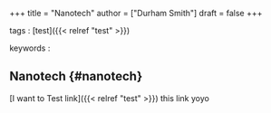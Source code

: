 +++
title = "Nanotech"
author = ["Durham Smith"]
draft = false
+++

tags
: [test]({{< relref "test" >}})

keywords
:


## Nanotech {#nanotech}

[I want to Test link]({{< relref "test" >}}) this link
yoyo
